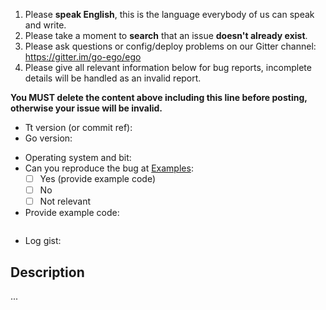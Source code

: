 1. Please **speak English**, this is the language everybody of us can speak and write.
2. Please take a moment to **search** that an issue **doesn't already exist**.
3. Please ask questions or config/deploy problems on our Gitter channel: https://gitter.im/go-ego/ego
4. Please give all relevant information below for bug reports, incomplete details will be handled as an invalid report.

**You MUST delete the content above including this line before posting, otherwise your issue will be invalid.**

- Tt version (or commit ref):
- Go version:
<!-- - Gcc version: -->
- Operating system and bit:
- Can you reproduce the bug at [Examples](https://github.com/vcaesar/tt/tree/master/examples):
  - [ ] Yes (provide example code)
  - [ ] No
  - [ ] Not relevant
- Provide example code: 
  
```Go

```
- Log gist:

## Description

...
